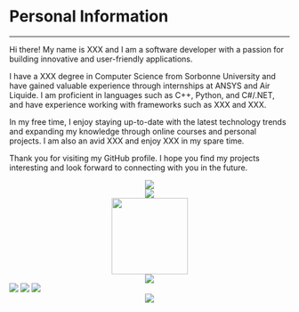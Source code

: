 # **Personal Information**

---

Hi there! My name is XXX and I am a software developer with a passion for building innovative and user-friendly applications.

I have a XXX degree in Computer Science from Sorbonne University and have gained valuable experience through internships at ANSYS and Air Liquide. I am proficient in languages such as C++, Python, and C#/.NET, and have experience working with frameworks such as XXX and XXX.

In my free time, I enjoy staying up-to-date with the latest technology trends and expanding my knowledge through online courses and personal projects. I am also an avid XXX and enjoy XXX in my spare time.

Thank you for visiting my GitHub profile. I hope you find my projects interesting and look forward to connecting with you in the future.

<div align="center"> <img src="https://metrics.lecoq.io/Appointat?template=classic&isocalendar=1&base=header%2C%20activity%2C%20community%2C%20repositories%2C%20metadata&base.indepth=false&base.hireable=false&base.skip=false&isocalendar=false&isocalendar.duration=half-year&config.timezone=Europe%2FParis" /> </div>


<div align="center"> <img src="https://github-readme-stats.vercel.app/api/top-langs/?username=Appointat&theme=tokyonight" /> </div>

<div align="center"> <img height="137px" src="https://github-readme-stats.vercel.app/api?username=Appointat&show_icons=true&theme=tokyonight" /> </div>


<div align="center"> <img src="https://github-profile-trophy.vercel.app/?username=Appointat" /> </div>

<span> 
<img src="https://img.shields.io/badge/-HTML5-E34F26?style=flat-square&logo=html5&logoColor=white" /> 
<img src="https://img.shields.io/badge/-CSS3-1572B6?style=flat-square&logo=css3" /> 
<img src="https://img.shields.io/badge/-JavaScript-oringe?style=flat-square&logo=javascript" /> </span>

<div align="center"> <img src="https://activity-graph.herokuapp.com/graph?username=Appointat&theme=xcode" /> </div>
